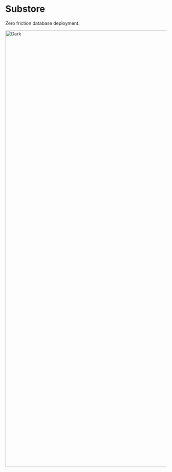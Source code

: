 # Substore

Zero friction database deployment.

<img width="1360" alt="Dark" src="https://user-images.githubusercontent.com/59238070/212191445-1e1183e4-45e8-4ec8-9096-e536c81db7d5.png">

